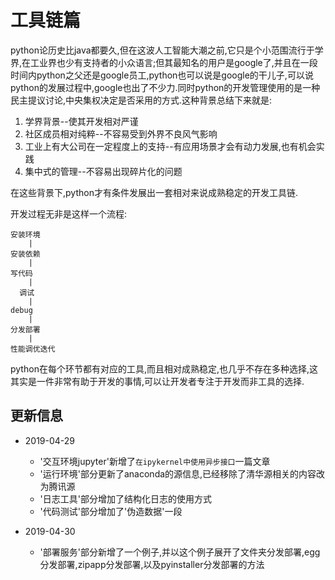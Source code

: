 # 工具链篇

python论历史比java都要久,但在这波人工智能大潮之前,它只是个小范围流行于学界,在工业界也少有支持者的小众语言;但其最知名的用户是google了,并且在一段时间内python之父还是google员工,python也可以说是google的干儿子,可以说python的发展过程中,google也出了不少力.同时python的开发管理使用的是一种民主提议讨论,中央集权决定是否采用的方式.这种背景总结下来就是:

1. 学界背景--使其开发相对严谨
2. 社区成员相对纯粹--不容易受到外界不良风气影响
3. 工业上有大公司在一定程度上的支持--有应用场景才会有动力发展,也有机会实践
4. 集中式的管理--不容易出现碎片化的问题

在这些背景下,python才有条件发展出一套相对来说成熟稳定的开发工具链.

开发过程无非是这样一个流程:

```shell
安装环境
    |
安装依赖
    |
写代码
    |
  调试
    |
debug
    |
分发部署
    |
性能调优迭代
```

python在每个环节都有对应的工具,而且相对成熟稳定,也几乎不存在多种选择,这其实是一件非常有助于开发的事情,可以让开发者专注于开发而非工具的选择.

## 更新信息

+ 2019-04-29 
    + '交互环境jupyter'新增了`在ipykernel中使用异步接口`一篇文章
    + '运行环境'部分更新了anaconda的源信息,已经移除了清华源相关的内容改为腾讯源
    + '日志工具'部分增加了结构化日志的使用方式
    + '代码测试'部分增加了'伪造数据'一段
    
+ 2019-04-30
    + '部署服务'部分新增了一个例子,并以这个例子展开了文件夹分发部署,egg分发部署,zipapp分发部署,以及pyinstaller分发部署的方法